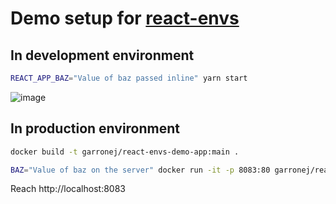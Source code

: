 # Demo setup for [react-envs](https://github.com/garronej/embed-environnement-variables)

## In development environment

```bash
REACT_APP_BAZ="Value of baz passed inline" yarn start
```

![image](https://user-images.githubusercontent.com/6702424/111198629-0dff9200-85c0-11eb-873b-42aac78a2a4e.png)

## In production environment

```bash
docker build -t garronej/react-envs-demo-app:main .

BAZ="Value of baz on the server" docker run -it -p 8083:80 garronej/react-envs-demo-app:main
```
Reach http://localhost:8083
